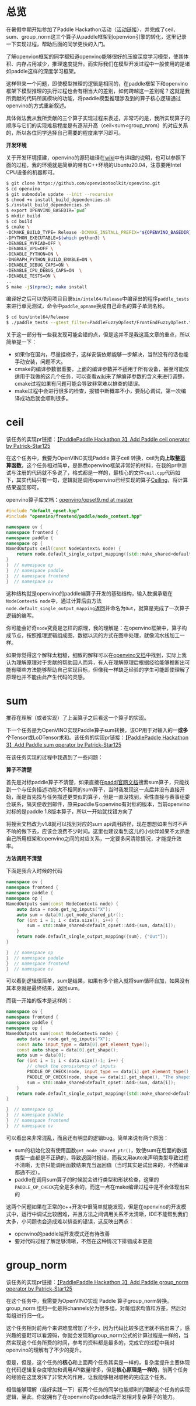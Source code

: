 # 总览

在暑假中期开始参加了Paddle Hackathon活动（[活动链接](https://github.com/PaddlePaddle/Paddle/issues/43938#openvino)），并完成了ceil、sum、group_norm这三个算子从paddle框架到openvion引擎的转化，这里记录一下实现过程，帮助后面的同学更快的入门。

了解openvion框架的同学都知道openvino能够很好的压缩深度学习模型，使其体积、内存占用减少，推理速度提升。而实际我们在模型开发过程中一般使用的是诸如paddle这样的深度学习框架。

这样带来一个问题，即使模型推理的逻辑是相同的，在paddle框架下和openvino框架下模型推理的执行过程也会有相当大的差别，如何跨越这一差别呢？这就是我所贡献的代码所属模块的功能，将paddle模型推理涉及到的算子核心逻辑通过openvino的方式重新叙述。

具体做法我从我所贡献的三个算子实现过程来表述，非常巧的是，我所实现算子的顺序与它们的实现难易程度是有逐渐升高（ceil<sum<group_nrom）的对应关系的，所以各位同学选择自己需要的程度来学习即可。

**开发环境**

关于开发环境搭建，openvino的源码编译在[wiki](https://github.com/openvinotoolkit/openvino/wiki)中有详细的说明，也可以参照下面的过程，我的环境就是简单的带有C++环境的Ubuntu20.04，注意要用Intel CPU设备的机器即可。

```bash
$ git clone https://github.com/openvinotoolkit/openvino.git
$ cd openvino
$ git submodule update --init --recursive
$ chmod +x install_build_dependencies.sh
$./install_build_dependencies.sh
$ export OPENVINO_BASEDIR=`pwd`
$ mkdir build
$ cd build
$ cmake \
-DCMAKE_BUILD_TYPE= Release -DCMAKE_INSTALL_PREFIX="${OPENVINO_BASEDIR}/openvino_dist" \
-DPYTHON_EXECUTABLE=$(which python3) \
-DENABLE_MYRIAD=OFF \
-DENABLE_VPU=OFF \
-DENABLE_PYTHON=ON \
-DNGRAPH_PYTHON_BUILD_ENABLE=ON \
-DENABLE_DEBUG_CAPS=ON \
-DENABLE_CPU_DEBUG_CAPS=ON  \
-DENABLE_TESTS=ON \
..
$ make -j$(nproc); make install
```

编译好之后可以使用项目目录`bin/intel64/Release`中编译出的程序`paddle_tests`来进行单元测试，命令中`paddle_opname`换成自己命名的算子单测名称。

~~~bash
$ cd bin/intel64/Release
$ ./paddle_tests --gtest_filter=PaddleFuzzyOpTest/FrontEndFuzzyOpTest.testOpFuzzy/paddle_opname*
~~~

关于这一部分有一些我发现可能会错的点，但是这并不是我这篇文章的重点，所以简单提一下：

* 如果你在国内，尽量挂梯子，这样安装依赖能够一步解决，当然没有的话也能手动安装，问题不大。
* cmake的编译参数很重要，上面的编译参数并不适用于所有设备，甚至可能仅适用于我做的这几个任务，可以查看[wiki](https://github.com/openvinotoolkit/openvino/wiki/CMakeOptionsForCustomCompilation)来了解编译参数的含义来进行调整，cmake过程如果有问题可能会导致非常难以排查的错误。
* make过程中会进行很多的检查，报错中断概率不小，要耐心调试，第一次编译成功后就会顺利很多。

# ceil

该任务的实现pr链接：[【PaddlePaddle Hackathon 3】Add Paddle ceil operator by Patrick-Star125](https://github.com/openvinotoolkit/openvino/pull/12368)

在这个任务中，我要为OpenVINO实现Paddle 算子ceil 转换，ceil为**向上取整运算函数**，这个任务相对简单，是熟悉openvino框架非常好的材料，在我的pr中测试与注册的代码就不多说了，格式都是一样的，最核心的文件`ceil.cpp`代码如下，其实代码只有一句，逻辑就是调用openvino已经实现的算子[Ceiling](https://github.com/openvinotoolkit/openvino/blob/master/docs/ops/arithmetic/Ceiling_1.md)，将计算结果返回即可。

openvino算子库文档：[openvino/opset9.md at master](https://github.com/openvinotoolkit/openvino/blob/master/docs/ops/opset9.md)

~~~c++
#include "default_opset.hpp"
#include "openvino/frontend/paddle/node_context.hpp"

namespace ov {
namespace frontend {
namespace paddle {
namespace op {
NamedOutputs ceil(const NodeContext& node) {
    return node.default_single_output_mapping({std::make_shared<default_opset::Ceiling>(node.get_input("X"))}, {"Out"});
}
}  // namespace op
}  // namespace paddle
}  // namespace frontend
}  // namespace ov
~~~

这种结构就是openvino的paddle端算子开发的基础结构，输入数据承载在`NodeContext& node`中，通过计算后由方法`node.default_single_output_mapping`返回并命名为`Out`，就算是完成了一次算子逻辑的编写。

你可能会好奇`node`究竟是怎样的原理，我的理解是：在openvino框架中，算子构成节点，按照推理逻辑组成图，数据以流的方式在图中处理，就像流水线加工一样。

如果你觉得这个解释太粗糙，细致的解释可以在[openvino文档](https://docs.openvino.ai/latest/documentation.html)中找到，实际上我认为理解原理对于贡献的帮助因人而异，有人在理解原理后根据经验能够推断出可能有哪些方法能够帮助自己实现目标，但像我一样缺乏经验的学生可能即使理解了原理也并不能由此产生代码的灵感。

# sum

推荐在理解（或者实现）了上面算子之后看这一个算子的实现。

下一个任务是为OpenVINO实现Paddle算子sum转换，该OP用于对输入的**一或多个**Tensor或LoDTensor求和。该任务的实现pr链接：[【PaddlePaddle Hackathon 3】Add Paddle sum operator by Patrick-Star125](https://github.com/openvinotoolkit/openvino/pull/12545)

在该任务实现的过程中我遇到了一些问题：

**算子不清楚**

首先是对标paddle算子不清楚，如果直接在[paddl官网文档](https://www.paddlepaddle.org.cn/documentation/docs/zh/2.4rc/guides/index_cn.html)搜索sum算子，只能找到一个与任务描述功能大不相同的sum算子，当时我发现这一点后并没有直接开始，而是首先找与任务描述更类似的算子，但是一直没找到，索性直接与赛事组委会联系，隔天便收到邮件，原来paddle与openvino有对标的版本，当前openvino对标的是paddle 1.8版本算子，所以一开始就找错方向了

将搜索文档改为v1.8就可以找到对应的sum api调用路径，现在想想如果当时不声不响的做下去，应该会浪费不少时间。这里也建议看到这儿的小伙伴如果不太熟悉自己所用框架和openvino之间的对应关系，一定要多问清除情况，才能提升效率。

**方法调用不清楚**

下面是我合入时候的代码

~~~c++
namespace ov {
namespace frontend {
namespace paddle {
namespace op {
NamedOutputs sum(const NodeContext& node) {
    auto data = node.get_ng_inputs("X");
    auto sum = data[0].get_node_shared_ptr();
    for (int i = 1; i < data.size(); i++) {
        sum = std::make_shared<default_opset::Add>(sum, data[i]);
    }
    return node.default_single_output_mapping({sum}, {"Out"});
}

}  // namespace op
}  // namespace paddle
}  // namespace frontend
}  // namespace ov
~~~

可以看到逻辑很简单，sum是结果，如果有多个输入就将sum循环自加，如果没有其本身就是最终结果，返回sum。

而我一开始的版本是这样的：

~~~c++
namespace ov {
namespace frontend {
namespace paddle {
namespace op {
NamedOutputs sum(const NodeContext& node) {
    auto data = node.get_ng_inputs("X");
    const auto input_type = data[0].get_element_type();
    const auto shape = data[0].get_shape();
    auto sum = data[0];
    for (int i = 1; i < data.size()-1; i++) {
        // check the consistency of inputs
        PADDLE_OP_CHECK(node, input_type == data[i].get_element_type(), "The types of inputs are not consistent!");
        PADDLE_OP_CHECK(node, shape == data[i].get_shape(), "The shapes of inputs are not consistent!");
        sum = std::make_shared<default_opset::Add>(sum, data[i]);
    }
    return node.default_single_output_mapping({std::make_shared<default_opset::Add>(sum, data[data.size()])}, {"Out"});
}

}  // namespace op
}  // namespace paddle
}  // namespace frontend
}  // namespace ov
~~~

可以看出来非常混乱，而且还有明显的逻辑bug。简单来说有两个原因：

* sum的初始化没有使用函数`get_node_shared_ptr()`，致使sum在后面的数据类型一直都是不正确的，导致返回时报错，而我又用auto来声明类型导致过程不清晰，无奈只能调用函数结果充当返回值（当时其实是试出来的，不然编译都通不过）。
* paddle在调用sum算子的时候就会进行类型和形状检查，这里的`PADDLE_OP_CHECK`完全是多余的，而这一点在make编译过程中是不会体现出来的

这两个问题如果在正常的c++开发中很简单就能发现，但是在openvino的开发模式中，运行中调试比较困难，并且方法之间调用关系不太清晰，IDE不能帮到我们太多，小问题也会造成难以排查的错误，这反映出两点：

* openvino的paddle端开发模式还有待改善
* 要对代码过程了解足够清晰，不然在这种情况下排错成本更高

# group_norm

该任务的实现pr链接：[【PaddlePaddle Hackathon 3】Add Paddle group_norm operator by Patrick-Star125](https://github.com/openvinotoolkit/openvino/pull/12329)

在这个任务中，我需要为OpenVINO实现 Paddle 算子group_norm转换。 group_norm 组归一化是将channels分为很多组，对每组求均值和方差，然后对每组进行归一化。

这个任务相对前两个来讲难度增加了不少，因为代码比较多这里就不贴出来了，感兴趣的童鞋可以看源码，你就会发现和group_norm公式的计算过程是一样的，当然实现这个任务所费的时间，参考的资料都是最多的，完成它的过程中我对openvino的理解有了不少的提升。

但是，但是，这个任务的**核心**和上面两个任务其实是一样的，复杂度提升主要体现在代码逻辑复杂度增加和调用API数量增多，但是**核心原理是一样的**，前两个任务的经验在这里发挥了非常大的作用，让我能够相对顺畅的完成这个任务。

相信能够理解（最好实践一下）前两个任务的同学也能顺利的理解这个任务的实现逻辑，至此，你就拥有了在openvino的paddle端开发相对复杂算子的能力。







